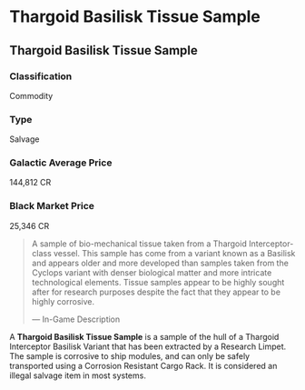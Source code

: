 # Thargoid Basilisk Tissue Sample
## Thargoid Basilisk Tissue Sample

### Classification

Commodity

### Type

Salvage

### Galactic Average Price

144,812 CR

### Black Market Price

25,346 CR

> 
> 
> A sample of bio-mechanical tissue taken from a Thargoid Interceptor-class vessel. This sample has come from a variant known as a Basilisk and appears older and more developed than samples taken from the Cyclops variant with denser biological matter and more intricate technological elements. Tissue samples appear to be highly sought after for research purposes despite the fact that they appear to be highly corrosive.
> 
> 
> — In-Game Description
> 

A **Thargoid Basilisk Tissue Sample** is a sample of the hull of a Thargoid Interceptor Basilisk Variant that has been extracted by a Research Limpet. The sample is corrosive to ship modules, and can only be safely transported using a Corrosion Resistant Cargo Rack. It is considered an illegal salvage item in most systems.